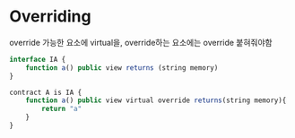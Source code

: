 # Overriding

override 가능한 요소에 virtual을, override하는 요소에는 override 붙혀줘야함
```jsx
interface IA {
    function a() public view returns (string memory)
}

contract A is IA {
    function a() public view virtual override returns(string memory){
        return "a"
    }
}

```